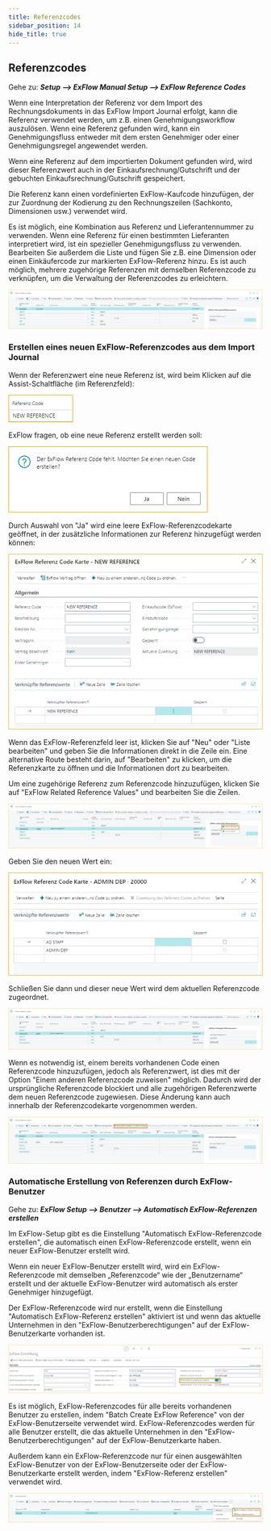 ```yaml
---
title: Referenzcodes
sidebar_position: 14
hide_title: true
---
```

## Referenzcodes

Gehe zu: ***Setup \--\> ExFlow Manual Setup \--\> ExFlow Reference Codes***

Wenn eine Interpretation der Referenz vor dem Import des Rechnungsdokuments in das ExFlow Import Journal erfolgt, kann die Referenz verwendet werden, um z.B. einen Genehmigungsworkflow auszulösen. Wenn eine Referenz gefunden wird, kann ein Genehmigungsfluss entweder mit dem ersten Genehmiger oder einer Genehmigungsregel angewendet werden.

Wenn eine Referenz auf dem importierten Dokument gefunden wird, wird dieser Referenzwert auch in der Einkaufsrechnung/Gutschrift und der gebuchten Einkaufsrechnung/Gutschrift gespeichert.

Die Referenz kann einen vordefinierten ExFlow-Kaufcode hinzufügen, der zur Zuordnung der Kodierung zu den Rechnungszeilen (Sachkonto, Dimensionen usw.) verwendet wird.

Es ist möglich, eine Kombination aus Referenz und Lieferantennummer zu verwenden. Wenn eine Referenz für einen bestimmten Lieferanten interpretiert wird, ist ein spezieller Genehmigungsfluss zu verwenden. Bearbeiten Sie außerdem die Liste und fügen Sie z.B. eine Dimension oder einen Einkäufercode zur markierten ExFlow-Referenz hinzu. Es ist auch möglich, mehrere zugehörige Referenzen mit demselben Referenzcode zu verknüpfen, um die Verwaltung der Referenzcodes zu erleichtern.

![ExFlow Referenzcodes](../../images/reference-codes-001.png)

### Erstellen eines neuen ExFlow-Referenzcodes aus dem Import Journal

Wenn der Referenzwert eine neue Referenz ist, wird beim Klicken auf die Assist-Schaltfläche (im Referenzfeld):

![Referenzfeld](../../images/reference-code-001.png)

ExFlow fragen, ob eine neue Referenz erstellt werden soll:

![Neue Referenz erstellen](../../images/reference-code-is-missing-001.png)

Durch Auswahl von "Ja" wird eine leere ExFlow-Referenzcodekarte geöffnet, in der zusätzliche Informationen zur Referenz hinzugefügt werden können:

![ExFlow Referenzcodekarte](../../images/reference-code-002.png)

Wenn das ExFlow-Referenzfeld leer ist, klicken Sie auf "Neu" oder "Liste bearbeiten" und geben Sie die Informationen direkt in die Zeile ein. Eine alternative Route besteht darin, auf "Bearbeiten" zu klicken, um die Referenzkarte zu öffnen und die Informationen dort zu bearbeiten.

Um eine zugehörige Referenz zum Referenzcode hinzuzufügen, klicken Sie auf "ExFlow Related Reference Values" und bearbeiten Sie die Zeilen.

![ExFlow Referenzcodes](../../images/reference-codes-002.png)

Geben Sie den neuen Wert ein:

![ExFlow Referenzcodekarte](../../images/reference-code-003-related-reference-values.png)

Schließen Sie dann und dieser neue Wert wird dem aktuellen Referenzcode zugeordnet.

![ExFlow Referenzcodes](../../images/reference-codes-003.png)

Wenn es notwendig ist, einem bereits vorhandenen Code einen Referenzcode hinzuzufügen, jedoch als Referenzwert, ist dies mit der Option "Einem anderen Referenzcode zuweisen" möglich. Dadurch wird der ursprüngliche Referenzcode blockiert und alle zugehörigen Referenzwerte dem neuen Referenzcode zugewiesen. Diese Änderung kann auch innerhalb der Referenzcodekarte vorgenommen werden.

![ExFlow Referenzcodekarte](../../images/reference-codes-004.png)

### Automatische Erstellung von Referenzen durch ExFlow-Benutzer
Gehe zu: ***ExFlow Setup --> Benutzer --> Automatisch ExFlow-Referenzen erstellen***

Im ExFlow-Setup gibt es die Einstellung "Automatisch ExFlow-Referenzcode erstellen", die automatisch einen ExFlow-Referenzcode erstellt, wenn ein neuer ExFlow-Benutzer erstellt wird.

Wenn ein neuer ExFlow-Benutzer erstellt wird, wird ein ExFlow-Referenzcode mit demselben „Referenzcode“ wie der „Benutzername“ erstellt und der aktuelle ExFlow-Benutzer wird automatisch als erster Genehmiger hinzugefügt.

Der ExFlow-Referenzcode wird nur erstellt, wenn die Einstellung "Automatisch ExFlow-Referenz erstellen" aktiviert ist und wenn das aktuelle Unternehmen in den "ExFlow-Benutzerberechtigungen" auf der ExFlow-Benutzerkarte vorhanden ist.

![ExFlow Setup Benutzer](../../images/exflow-setup-users-002.png)

Es ist möglich, ExFlow-Referenzcodes für alle bereits vorhandenen Benutzer zu erstellen, indem "Batch Create ExFlow Reference" von der ExFlow-Benutzerseite verwendet wird. ExFlow-Referenzcodes werden für alle Benutzer erstellt, die das aktuelle Unternehmen in den "ExFlow-Benutzerberechtigungen" auf der ExFlow-Benutzerkarte haben.

Außerdem kann ein ExFlow-Referenzcode nur für einen ausgewählten ExFlow-Benutzer von der ExFlow-Benutzerseite oder der ExFlow-Benutzerkarte erstellt werden, indem "ExFlow-Referenz erstellen" verwendet wird.

![ExFlow Setup Benutzer](../../images/exflow-users-002.png)
